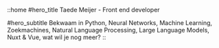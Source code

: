 ::home
#hero_title
Taede Meijer - Front end developer

#hero_subtitle
Bekwaam in Python, Neural Networks, Machine Learning, Zoekmachines, Natural Language Processing, Large Language Models, Nuxt & Vue, wat wil je nog meer?
::
